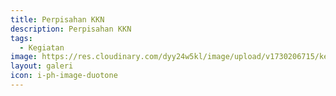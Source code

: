 ```yaml
---
title: Perpisahan KKN
description: Perpisahan KKN
tags:
  - Kegiatan
image: https://res.cloudinary.com/dyy24w5kl/image/upload/v1730206715/kegiatan/WhatsApp_Image_2024-09-07_at_09.53.10_1_o0c4iv.jpg
layout: galeri
icon: i-ph-image-duotone
---
```

